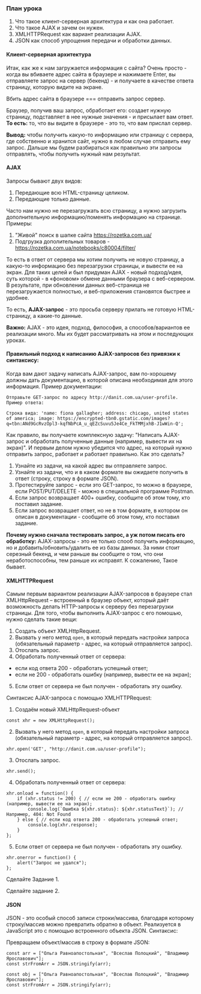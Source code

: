 ### План урока

1. Что такое клиент-серверная архитектура и как она работает.
2. Что такое AJAX и зачем он нужен.
3. XMLHTTPRequest как вариант реализации AJAX.
4. JSON как способ упрощения передачи и обработки данных.

#### Клиент-серверная архитектура

Итак, как же к нам загружается информация с сайта? Очень просто - когда вы вбиваете адрес сайта в браузере и нажимаете Enter, вы отправляете запрос на сервер (бекенд) - и получаете в качестве ответа страницу, которую видите на экране.

Вбить адрес сайта в браузере === отправить запрос сервер.

Браузер, получив ваш запрос, обработает его: создает нужную страницу, подставляет в нее нужные значения - и присылает вам ответ.
<strong>То есть:</strong> то, что вы видите в браузере - это то, что вам прислал сервер.

<strong>Вывод:</strong> чтобы получить какую-то информацию или страницу с сервера, где собственно и хранится сайт, нужно в любом случае отправить ему запрос. Дальше мы будем разбираться как правильно эти запросы отправлять, чтобы получить нужный нам результат.

#### AJAX

Запросы бывают двух видов: 
1. Передающие всю HTML-страницу целиком.
2. Передающие только данные. 

Часто нам нужно не перезагружать всю страницу, а нужно загрузить дополнительную информацию/поменять информацию на странице. Примеры:
1. "Живой" поиск в шапке сайта https://rozetka.com.ua/
2. Подгрузка дополительных товаров - https://rozetka.com.ua/notebooks/c80004/filter/

То есть в ответ от сервера мы хотим получить не новую страницу, а какую-то информацию без перезагрузки страницы, и вывести ее на экран. Для таких целей и был придуман AJAX - новый подход/идея, суть которой - в «фоновом» обмене данными браузера с веб-сервером. В результате, при обновлении данных веб-страница не перезагружается полностью, и веб-приложения становятся быстрее и удобнее.

То есть, <strong>AJAX-запрос</strong> - это просьба серверу прилать не готовую HTML-страницу, а какие-то данные. 

<strong>Важно:</strong> AJAX - это идея, подход, философия, а способов/вариантов ее реализации много. Мы их будет рассматривать на этом и последующих уроках.

#### Правильный подход к написанию AJAX-запросов без привязки к синтаксису:

Когда вам дают задачу написать AJAX-запрос, вам по-хорошему должны дать документацию, в которой описана необходимая для этого информация. Пример документации:
```
Отправьте GET-запрос по адресу http://danit.com.ua/user-profile. Пример ответа:

Строка вида: 'name: fiona gallagher; address: chicago, united states of america; image: https://encrypted-tbn0.gstatic.com/images?q=tbn:ANd9GcRvzOpl3-kqfNbPcA_u_qEZcSuvu5Je4Ce_FkTMMjxhB-J1wWin-Q';

```

Как правило, вы получаете комплексную задачу: "Написать AJAX-запрос и обработать полученные данные (например, вывести их на экран)". И первым делом нужно убедится что адрес, на который нужно отправить запрос, работает и работает правильно. Как это сделать?

1. Узнайте из задачи, на какой адрес вы отправляете запрос.
2. Узнайте из задачи, что и в каком формате вы ожидаете получить в ответ (строку, строку в формате JSON).
3. Протестируйте запрос - если это GET-запрос, то можно в браузере, если POST/PUT/DELETE - можно в специальной программе Postman.
4. Если запрос возвращает 400+ ошибку, сообщите об этом тому, кто поставил задание.
5. Если запрос возвращает ответ, но не в том формате, в котором он описан в документации - сообщите об этом тому, кто поставил задание.

<strong>Почему нужно сначала тестировать запрос, а уж потом писать его обработку:</strong> AJAX-запросы - это не только спооб получить информацию, но и добавить/обновить/удалить ее из базы данных. За ними стоит серезный бекенд, и чем раньше вы сообщите о том, что они неработоспособны, тем раньше их исправят. К сожалению, Такое бывает.

#### XMLHTTPRequest

Самым первым вариантом реализации AJAX-запросов в браузере стал XMLHttpRequest – встроенный в браузер объект, который даёт возможность делать HTTP-запросы к серверу без перезагрузки страницы. Для того, чтобы выполнить AJAX-запрос с его помошью, нужно сделать такие вещи:
1. Создать объект XMLHttpRequest.
2. Вызвать у него метод `open`, в который передать настройки запроса (обязательный параметр - адрес, на который отправляется запрос).
3. Отослать запрос.
4. Обработать полученный ответ от сервера:
- если код ответа 200 - обработать успешный ответ;
- если не 200 - обработать ошибку (например, вывести ее на экран);
5. Если ответ от сервера не был получен - обработать эту ошибку.

Синтаксис AJAX-запроса с помощью XMLHTTPRequest:
1. Создаём новый XMLHttpRequest-объект
```
const xhr = new XMLHttpRequest();
```
2. Вызвать у него метод `open`, в который передать настройки запроса (обязательный параметр - адрес, на который отправляется запрос).
```
xhr.open('GET', "http://danit.com.ua/user-profile");
```
3. Отослать запрос.
```
xhr.send();
```
4. Обработать полученный ответ от сервера:
```
xhr.onload = function() {
    if (xhr.status != 200) { // если не 200 - обработать ошибку (например, вывести ее на экран);
        console.log(`Ошибка ${xhr.status}: ${xhr.statusText}`); // Например, 404: Not Found
    } else { // если код ответа 200 - обработать успешный ответ;
        console.log(xhr.response);                   
    }
};
```
5. Если ответ от сервера не был получен - обработать эту ошибку.
```
xhr.onerror = function() {
    alert("Запрос не удался");
};
```

Сделайте Задание 1.

Сделайте задание 2. 


#### JSON

JSON - это особый способ записи строки/массива, благодаря которому строку/массив можно превратить обратно в объект. Реализуется в JavaScript это с помощью встроенного объекта JSON. Синтаксис:

Превращаем объект/массив в строку в формате JSON:
```
const arr = ["Ольга Равноапостольная", "Всеслав Полоцкий", "Владимир Ярославович"];
const strFromArr = JSON.stringify(arr);

const obj = ["Ольга Равноапостольная", "Всеслав Полоцкий", "Владимир Ярославович"];
const strFromArr = JSON.stringify(arr);
```